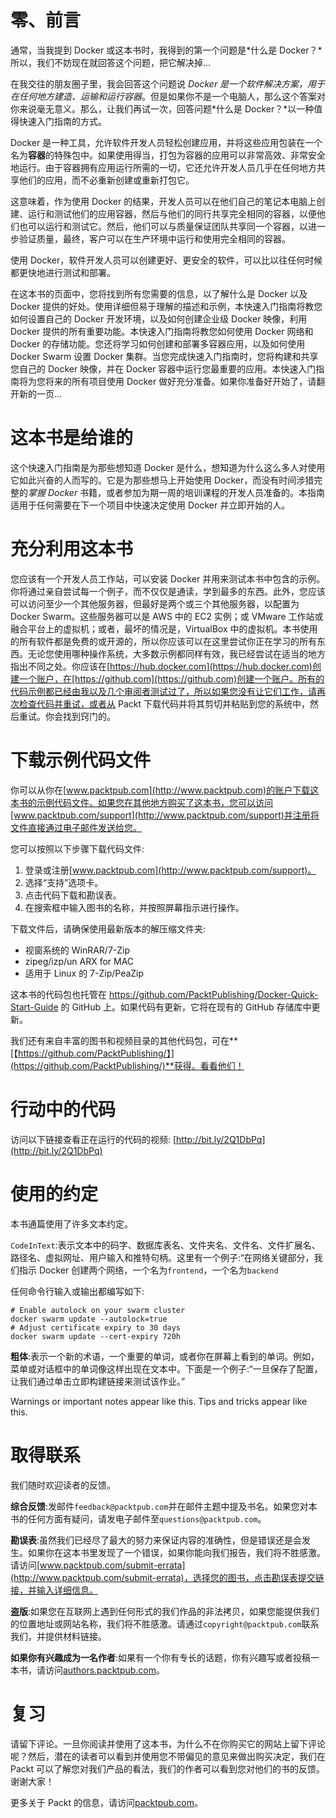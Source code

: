 # 零、前言

通常，当我提到 Docker 或这本书时，我得到的第一个问题是*什么是 Docker？*所以，我们不妨现在就回答这个问题，把它解决掉...

在我交往的朋友圈子里，我会回答这个问题说 *Docker 是一个软件解决方案，用于在任何地方建造、运输和运行容器*。但是如果你不是一个电脑人，那么这个答案对你来说毫无意义。那么，让我们再试一次，回答问题*什么是 Docker？*以一种值得快速入门指南的方式。

Docker 是一种工具，允许软件开发人员轻松创建应用，并将这些应用包装在一个名为**容器**的特殊包中。如果使用得当，打包为容器的应用可以非常高效、非常安全地运行。由于容器拥有应用运行所需的一切，它还允许开发人员几乎在任何地方共享他们的应用，而不必重新创建或重新打包它。

这意味着，作为使用 Docker 的结果，开发人员可以在他们自己的笔记本电脑上创建、运行和测试他们的应用容器，然后与他们的同行共享完全相同的容器，以便他们也可以运行和测试它。然后，他们可以与质量保证团队共享同一个容器，以进一步验证质量，最终，客户可以在生产环境中运行和使用完全相同的容器。

使用 Docker，软件开发人员可以创建更好、更安全的软件，可以比以往任何时候都更快地进行测试和部署。

在这本书的页面中，您将找到所有您需要的信息，以了解什么是 Docker 以及 Docker 提供的好处。使用详细但易于理解的描述和示例，本快速入门指南将教您如何设置自己的 Docker 开发环境，以及如何创建企业级 Docker 映像，利用 Docker 提供的所有重要功能。本快速入门指南将教您如何使用 Docker 网络和 Docker 的存储功能。您还将学习如何创建和部署多容器应用，以及如何使用 Docker Swarm 设置 Docker 集群。当您完成快速入门指南时，您将构建和共享您自己的 Docker 映像，并在 Docker 容器中运行您最重要的应用。本快速入门指南将为您将来的所有项目使用 Docker 做好充分准备。如果你准备好开始了，请翻开新的一页...

# 这本书是给谁的

这个快速入门指南是为那些想知道 Docker 是什么，想知道为什么这么多人对使用它如此兴奋的人而写的。它是为那些想马上开始使用 Docker，而没有时间涉猎完整的*掌握 Docker* 书籍，或者参加为期一周的培训课程的开发人员准备的。本指南适用于任何需要在下一个项目中快速决定使用 Docker 并立即开始的人。

# 充分利用这本书

您应该有一个开发人员工作站，可以安装 Docker 并用来测试本书中包含的示例。你将通过亲自尝试每一个例子，而不仅仅是通读，学到最多的东西。此外，您应该可以访问至少一个其他服务器，但最好是两个或三个其他服务器，以配置为 Docker Swarm。这些服务器可以是 AWS 中的 EC2 实例；或 VMware 工作站或融合平台上的虚拟机；或者，最坏的情况是，VirtualBox 中的虚拟机。本书使用的所有软件都是免费的或开源的，所以你应该可以在这里尝试你正在学习的所有东西。无论您使用哪种操作系统，大多数示例都同样有效，我已经尝试在适当的地方指出不同之处。你应该在[https://hub.docker.com](https://hub.docker.com)创建一个账户，在[https://github.com](https://github.com)创建一个账户。所有的代码示例都已经由我以及几个审阅者测试过了，所以如果您没有让它们工作，请再次检查代码并重试，或者从 Packt 下载代码并将其剪切并粘贴到您的系统中，然后重试。你会找到窍门的。

# 下载示例代码文件

你可以从你在[www.packtpub.com](http://www.packtpub.com)的账户下载这本书的示例代码文件。如果您在其他地方购买了这本书，您可以访问[www.packtpub.com/support](http://www.packtpub.com/support)并注册将文件直接通过电子邮件发送给您。

您可以按照以下步骤下载代码文件:

1.  登录或注册[www.packtpub.com](http://www.packtpub.com/support)。
2.  选择“支持”选项卡。
3.  点击代码下载和勘误表。
4.  在搜索框中输入图书的名称，并按照屏幕指示进行操作。

下载文件后，请确保使用最新版本的解压缩文件夹:

*   视窗系统的 WinRAR/7-Zip
*   zipeg/izp/un ARX for MAC
*   适用于 Linux 的 7-Zip/PeaZip

这本书的代码包也托管在 https://github.com/PacktPublishing/Docker-Quick-Start-Guide 的 GitHub 上。如果代码有更新，它将在现有的 GitHub 存储库中更新。

我们还有来自丰富的图书和视频目录的其他代码包，可在**[【https://github.com/PacktPublishing/】](https://github.com/PacktPublishing/)**获得。看看他们！

# 行动中的代码

访问以下链接查看正在运行的代码的视频:
[http://bit.ly/2Q1DbPq](http://bit.ly/2Q1DbPq)

# 使用的约定

本书通篇使用了许多文本约定。

`CodeInText`:表示文本中的码字、数据库表名、文件夹名、文件名、文件扩展名、路径名、虚拟网址、用户输入和推特句柄。这里有一个例子:“在网络关键部分，我们指示 Docker 创建两个网络，一个名为`frontend`，一个名为`backend`

任何命令行输入或输出都编写如下:

```
# Enable autolock on your swarm cluster
docker swarm update --autolock=true
# Adjust certificate expiry to 30 days
docker swarm update --cert-expiry 720h
```

**粗体**:表示一个新的术语，一个重要的单词，或者你在屏幕上看到的单词。例如，菜单或对话框中的单词像这样出现在文本中。下面是一个例子:“一旦保存了配置，让我们通过单击立即构建链接来测试该作业。”

Warnings or important notes appear like this. Tips and tricks appear like this.

# 取得联系

我们随时欢迎读者的反馈。

**综合反馈**:发邮件`feedback@packtpub.com`并在邮件主题中提及书名。如果您对本书的任何方面有疑问，请发电子邮件至`questions@packtpub.com`。

**勘误表**:虽然我们已经尽了最大的努力来保证内容的准确性，但是错误还是会发生。如果你在这本书里发现了一个错误，如果你能向我们报告，我们将不胜感激。请访问[www.packtpub.com/submit-errata](http://www.packtpub.com/submit-errata)，选择您的图书，点击勘误表提交链接，并输入详细信息。

**盗版**:如果您在互联网上遇到任何形式的我们作品的非法拷贝，如果您能提供我们的位置地址或网站名称，我们将不胜感激。请通过`copyright@packtpub.com`联系我们，并提供材料链接。

**如果你有兴趣成为一名作者**:如果有一个你有专长的话题，你有兴趣写或者投稿一本书，请访问[authors.packtpub.com](http://authors.packtpub.com/)。

# 复习

请留下评论。一旦你阅读并使用了这本书，为什么不在你购买它的网站上留下评论呢？然后，潜在的读者可以看到并使用您不带偏见的意见来做出购买决定，我们在 Packt 可以了解您对我们产品的看法，我们的作者可以看到您对他们的书的反馈。谢谢大家！

更多关于 Packt 的信息，请访问[packtpub.com](https://www.packtpub.com/)。